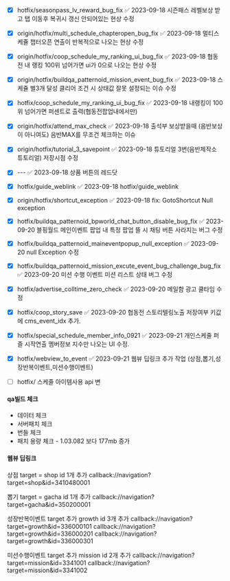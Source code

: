


- [x] hotfix/seasonpass_lv_reward_bug_fix ✅ 2023-09-18 
       시즌패스 레벨보상 받고 탭 이동후 복귀시 갱신 안되어있는 현상 수정
- [x] origin/hotfix/multi_schedule_chapteropen_bug_fix ✅ 2023-09-18
      멀티스케쥴 챕터오픈 연출이 반복적으로 나오는 현상 수정
- [x] origin/hotfix/coop_schedule_my_ranking_ui_bug_fix ✅ 2023-09-18
      협동전 내 랭킹 100위 넘어가면 ui가 0으로 나오는 현상 수정
- [x] origin/hotfix/buildqa_patternoid_mission_event_bug_fix ✅ 2023-09-18
      스케쥴 별3개 달성 클리어 조건 시 상태값 잘못 설정되는 이슈 수정
- [x] hotfix/coop_schedule_my_ranking_ui_bug_fix ✅ 2023-09-18
      내랭킹이 100위 넘어가면 퍼센트로 출력(협동전팝업내에서만)
- [x] origin/hotfix/attend_max_check ✅ 2023-09-18
      출석부 보상받을때 (음반보상이 아니여도) 음반MAX를 무조건 체크하는 이슈
- [x] origin/hotfix/tutorial_3_savepoint ✅ 2023-09-18
      튜토리얼 3번(음반제작소 튜토리얼) 저장시점 수정
- [x] --- ✅ 2023-09-18
      상품 버튼의 레드닷
- [x] hotfix/guide_weblink ✅ 2023-09-18
      hotfix/guide_weblink
- [x] origin/hotfix/shortcut_exception ✅ 2023-09-18
      fix: GotoShortcut Null exception
- [x] hotfix/buildqa_patternoid_bpworld_chat_button_disable_bug_fix ✅ 2023-09-20
      블핑월드 메인이벤트 팝업 내 특정 팝업 뜰 시 채팅 버튼 사라지는 버그 수정
- [x] hotfix/buildqa_patternoid_maineventpopup_null_exception ✅ 2023-09-20
      null Exception 수정
- [x] hotfix/buildqa_patternoid_mission_excute_event_bug_challenge_bug_fix ✅ 2023-09-20
      미션 수행 이벤트 미션 리스트 상태 버그 수정
- [x] hotfix/advertise_colltime_zero_check ✅ 2023-09-20
      메일함 광고 쿨타임 수정
- [x] hotfix/coop_story_save ✅ 2023-09-20
      협동전 스토리텔링노출 저장여부 키값에 cms_event_idx 추가.
- [x] hotfix/special_schedule_member_info_0921 ✅ 2023-09-21
      개인스케줄 퍼즐 시작연출 멤버정보 지수만 나오는 UI 수정.
- [x] hotfix/webview_to_event ✅ 2023-09-21
      웹뷰 딥링크 추가 작업 (상점,뽑기,성장반복이벤트,미션수행이벤트)
- [ ] hotfix/
      스케줄 아이템사용 api 변




#### qa빌드 체크

 - 데이터 체크
 - 서버패치 체크
 - 번들 체크
 - 패치 용량 체크 - 1.03.082 보다 177mb 증가


#### 웹뷰 딥링크

상점 
target = shop
id 1개 추가
callback://navigation?target=shop&id=3410480001

뽑기 
target = gacha
id 1개 추가
callback://navigation?target=gacha&id=350200001


성장반복이벤트
target 추가 growth
id 3개 추가
callback://navigation?target=growth&id=336000101
callback://navigation?target=growth&id=336000201
callback://navigation?target=growth&id=336000301

미션수행이벤트
target 추가 mission
id 2개 추가
callback://navigation?target=mission&id=3341001
callback://navigation?target=mission&id=3341002